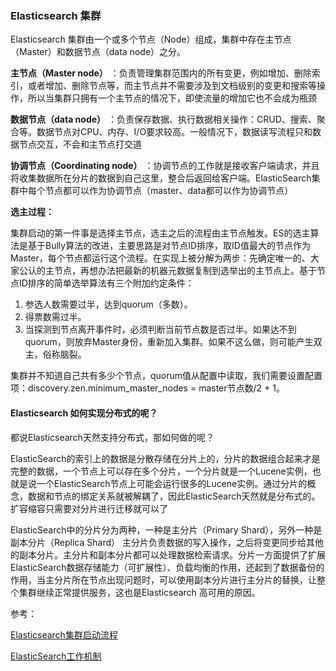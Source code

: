 ### Elasticsearch 集群

Elasticsearch 集群由一个或多个节点（Node）组成，集群中存在主节点（Master）和数据节点（data node）之分。

 **主节点（Master node）** ：负责管理集群范围内的所有变更，例如增加、删除索引，或者增加、删除节点等，而主节点并不需要涉及到文档级别的变更和搜索等操作，所以当集群只拥有一个主节点的情况下，即使流量的增加它也不会成为瓶颈

 **数据节点（data node）** ：负责保存数据、执行数据相关操作：CRUD、搜索、聚合等。数据节点对CPU、内存、I/O要求较高。一般情况下，数据读写流程只和数据节点交互，不会和主节点打交道

 **协调节点（Coordinating node）** ：协调节点的工作就是接收客户端请求，并且将收集数据所在分片的数据到自己这里，整合后返回给客户端。ElasticSearch集群中每个节点都可以作为协调节点（master、data都可以作为协调节点）

 **选主过程：** 

集群启动的第一件事是选择主节点，选主之后的流程由主节点触发。ES的选主算法是基于Bully算法的改进，主要思路是对节点ID排序，取ID值最大的节点作为Master，每个节点都运行这个流程。在实现上被分解为两步：先确定唯一的、大家公认的主节点，再想办法把最新的机器元数据复制到选举出的主节点上。基于节点ID排序的简单选举算法有三个附加约定条件：

1. 参选人数需要过半，达到quorum（多数）。
2. 得票数需过半。
3. 当探测到节点离开事件时，必须判断当前节点数是否过半。如果达不到quorum，则放弃Master身份，重新加入集群。如果不这么做，则可能产生双主，俗称脑裂。

集群并不知道自己共有多少个节点，quorum值从配置中读取，我们需要设置配置项：discovery.zen.minimum_master_nodes = master节点数/2 + 1。

#### Elasticsearch 如何实现分布式的呢？
都说Elasticsearch天然支持分布式，那如何做的呢？

ElasticSearch的索引上的数据是分散存储在分片上的，分片的数据组合起来才是完整的数据，一个节点上可以存在多个分片，一个分片就是一个Lucene实例，也就是说一个ElasticSearch节点上可能会运行很多的Lucene实例。通过分片的概念，数据和节点的绑定关系就被解耦了，因此ElasticSearch天然就是分布式的。扩容缩容只需要对分片进行迁移就可以了

ElasticSearch中的分片分为两种，一种是主分片（Primary Shard），另外一种是副本分片（Replica Shard）
主分片负责数据的写入操作，之后将变更同步给其他的副本分片。主分片和副本分片都可以处理数据检索请求。分片一方面提供了扩展ElasticSearch数据存储能力（可扩展性）、负载均衡的作用，还起到了数据备份的作用，当主分片所在节点出现问题时，可以使用副本分片进行主分片的替换，让整个集群继续正常提供服务，这也是Elasticsearch 高可用的原因。


参考：

[Elasticsearch集群启动流程](https://blog.csdn.net/qq_27639777/article/details/108170879)

[ElasticSearch工作机制](https://www.corgiboy.com/ElasticSearch/ElasticSearch%E5%B7%A5%E4%BD%9C%E6%9C%BA%E5%88%B6/)